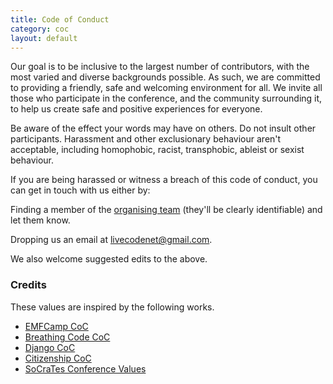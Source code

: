 ```yaml
---
title: Code of Conduct
category: coc
layout: default
---
```


Our goal is to be inclusive to the largest number of contributors,
with the most varied and diverse backgrounds possible. As such, we are
committed to providing a friendly, safe and welcoming environment for
all. We invite all those who participate in the conference, and the
community surrounding it, to help us create safe and positive
experiences for everyone.

Be aware of the effect your words may have on others. Do not insult
other participants. Harassment and other exclusionary behaviour aren't
acceptable, including homophobic, racist, transphobic, ableist or
sexist behaviour.
	
If you are being harassed or witness a breach of this code of conduct,
you can get in touch with us either by:

Finding a member of the [organising team](/team.html) (they'll be
clearly identifiable) and let them know.

Dropping us an email at
[livecodenet@gmail.com](mailto:livecodenet@gmail.com).

We also welcome suggested edits to the above.

### Credits

These values are inspired by the following works.

* [EMFCamp CoC](https://www.emfcamp.org/code-of-conduct)
* [Breathing Code CoC](http://breathing-code.de/codeofconduct.html)
* [Django CoC](https://www.djangoproject.com/conduct/)
* [Citizenship CoC](http://citizencodeofconduct.org/)
* [SoCraTes Conference Values](http://www.socrates-conference.de/values.html)
